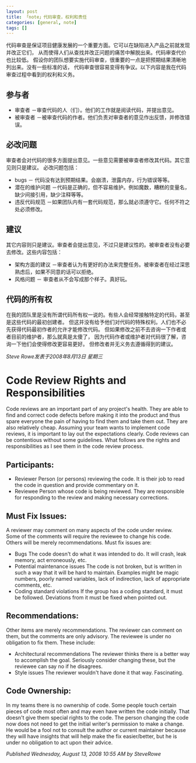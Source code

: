 ```yaml
---
layout: post
title: 「note」代码审查，权利和责任
categories: [general, note]
tags: []
---
```


代码审查是保证项目健康发展的一个重要方面。它可以在缺陷进入产品之前就发现并改正它们，
从而使得人们从查找并改正问题的痛苦中解脱出来。代码审查代价也比较低。
假设你的团队想要实施代码审查，很重要的一点是把预期结果清晰地列出来。没有一些标准的话，
代码审查很容易变得有争议。以下内容是我在代码审查过程中看到的权利和义务。

## 参与者 ##
- 审查者 －审查代码的人（们）。他们的工作就是阅读代码，并提出意见。 
- 被审查者 －被审查代码的作者。他们负责对审查者的意见作出反馈，并修改错误。

## 必改问题 ##
审查者会对代码的很多方面提出意见。一些意见需要被审查者修改其代码。其它意见则只是建议。
必改问题包括：

- bugs － 代码没有达到预期结果。会崩溃，泄露内存，行为错误等等。
- 潜在的维护问题 －代码是正确的，但不容易维护。例如魔数，糟糕的变量名，缺少间接引用，缺少注释等等。
- 违反代码规范 －如果团队内有一套代码规范，那么就必须遵守它。任何不符之处必须修改。

## 建议 ##
其它内容则只是建议。审查者会提出意见，不过只是建议性的。被审查者没有必要去修改。这些内容包括：

- 架构方面的建议 －审查者认为有更好的办法来完整任务。被审查者在经过深思熟虑后，如果不同意的话可以拒绝。
- 风格问题 － 审查者从不会写成那个样子。真好玩。

## 代码的所有权 ##
在我的团队里是没有所谓代码所有权一说的。有些人会经常接触特定的代码，甚至是这些代码的最初创建者。
但这并没有给予他们对代码的特殊权利。人们也不必先获得代码最初作者的允许才能修改代码。
但如果修改之前不去咨询一下作者或者目前的维护者，那么就真是太傻了，
因为代码作者或维护者对代码很了解，咨询一下他们会使得修改更容易更好。
但修改者并无义务去遵循得到的建议。

*Steve Rowe发表于2008年8月13日 星期三*

# Code Review Rights and Responsibilities #
Code reviews are an important part of any project's health. They are
able to find and correct code defects before making it into the product
and thus spare everyone the pain of having to find them and take them
out. They are also relatively cheap. Assuming your team wants to
implement code reviews, it is important to lay out the expectations
clearly. Code reviews can be contentious without some guidelines. What
follows are the rights and responsibilities as I see them in the code
review process.

## Participants: ##
- Reviewer Person (or persons) reviewing the code.  It is their job to read the code in question and provide commentary on it.
- Reviewee Person whose code is being reviewed.  They are responsible for responding to the review and making necessary corrections.

## Must Fix Issues: ##

A reviewer may comment on many aspects of the code under review.  
Some of the comments will require the reviewee to change his code.  
Others will be merely recommendations. 
Must fix issues are:

- Bugs The code doesn't do what it was intended to do.  It will crash, leak memory, act erroneously, etc.
- Potential maintenance issues The code is not broken, but is written in such a way that it will be hard to maintain.  Examples might be magic numbers, poorly named variables, lack of indirection, lack of appropriate comments, etc.
- Coding standard violations If the group has a coding standard, it must be followed.  Deviations from it must be fixed when pointed out.

## Recommendations: ##

Other items are merely recommendations.  The reviewer can comment on them, but the comments are only advisory.  The reviewee is under no obligation to fix them.  These include:

- Architectural recommendations The reviewer thinks there is a better way to accomplish the goal.  Seriously consider changing these, but the reviewee can say no if he disagrees.
- Style issues The reviewer wouldn\'t have done it that way.  Fascinating.

## Code Ownership: ##
In my teams there is no ownership of code.  Some people touch certain pieces of code most often and may even have written the code initially.  That doesn\'t give them special rights to the code.  The person changing the code now does not need to get the initial writer's permission to make a change.  He would be a fool not to consult the author or current maintainer because they will have insights that will help make the fix easier/better, but he is under no obligation to act upon their advice. 

*Published Wednesday, August 13, 2008 10:55 AM by SteveRowe*
